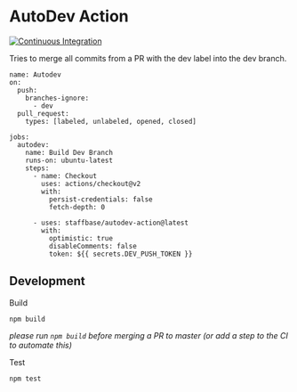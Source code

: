 # AutoDev Action

[![Continuous Integration](https://github.com/Staffbase/autodev-action/actions/workflows/main.yml/badge.svg)](https://github.com/Staffbase/autodev-action/actions/workflows/main.yml)

Tries to merge all commits from a PR with the dev label into the dev branch.

```
name: Autodev
on:
  push:
    branches-ignore:
      - dev
  pull_request:
    types: [labeled, unlabeled, opened, closed]

jobs:
  autodev:
    name: Build Dev Branch
    runs-on: ubuntu-latest
    steps:
      - name: Checkout
        uses: actions/checkout@v2
        with:
          persist-credentials: false
          fetch-depth: 0

      - uses: staffbase/autodev-action@latest
        with:
          optimistic: true
          disableComments: false
          token: ${{ secrets.DEV_PUSH_TOKEN }}
```

## Development

Build

```
npm build
```
_please run `npm build` before merging a PR to master (or add a step to the CI to automate this)_

Test

```
npm test
```
